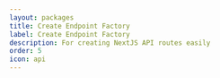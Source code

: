 ```yaml
---
layout: packages
title: Create Endpoint Factory
label: Create Endpoint Factory
description: For creating NextJS API routes easily
order: 5
icon: api
---
```

